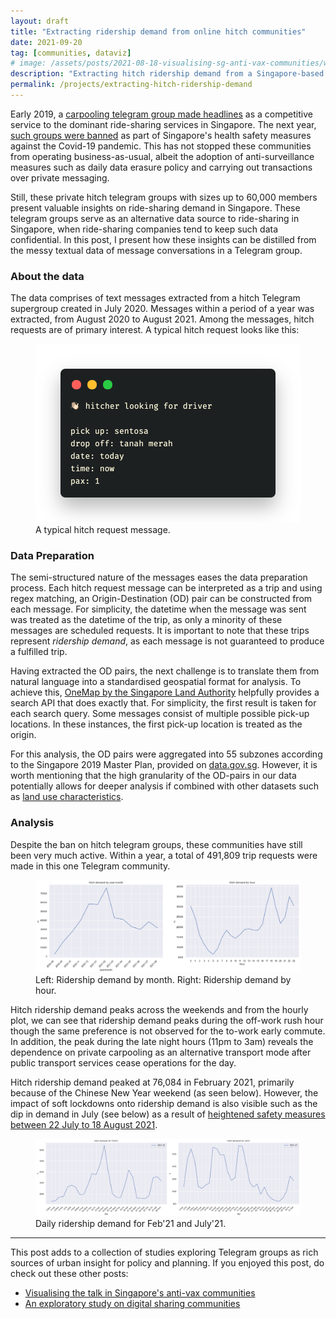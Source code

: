 ```yaml
---
layout: draft
title: "Extracting ridership demand from online hitch communities"
date: 2021-09-20
tag: [communities, dataviz]
# image: /assets/posts/2021-08-18-visualising-sg-anti-vax-communities/word_network_B.png
description: "Extracting hitch ridership demand from a Singapore-based telegram group."
permalink: /projects/extracting-hitch-ridership-demand
---
```


Early 2019, a [carpooling telegram group made headlines](https://www.straitstimes.com/singapore/transport/new-carpooling-service-in-telegram-chat-group-draws-1300-members-in-2-weeks) as a competitive service to the dominant ride-sharing services in Singapore. The next year, [such groups were banned](https://www.tnp.sg/news/singapore/private-carpooling-services-still-demand-despite-ban) as part of Singapore's health safety measures against the Covid-19 pandemic. This has not stopped these communities from operating business-as-usual, albeit the adoption of anti-surveillance measures such as daily data erasure policy and carrying out transactions over private messaging.

Still, these private hitch telegram groups with sizes up to 60,000 members present valuable insights on ride-sharing demand in Singapore. These telegram groups serve as an alternative data source to ride-sharing in Singapore, when ride-sharing companies tend to keep such data confidential. In this post, I present how these insights can be distilled from the messy textual data of message conversations in a Telegram group.

### About the data

The data comprises of text messages extracted from a hitch Telegram supergroup created in July 2020. Messages within a period of a year was extracted, from  August 2020 to August 2021. Among the messages, hitch requests are of primary interest. A typical hitch request looks like this:

<figure>
    <img src="../../assets/posts/2021-09-20-hitch-ridersip-demand/typical-hitch-request.png"/>
    <figcaption>A typical hitch request message.</figcaption>
</figure>

### Data Preparation

The semi-structured nature of the messages eases the data preparation process. Each hitch request message can be interpreted as a trip and using regex matching, an Origin-Destination (OD) pair can be constructed from each message. For simplicity, the datetime when the message was sent was treated as the datetime of the trip, as only a minority of these messages are scheduled requests. It is important to note that these trips represent _ridership demand_, as each message is not guaranteed to produce a fulfilled trip.

Having extracted the OD pairs, the next challenge is to translate them from natural language into a standardised geospatial format for analysis. To achieve this, [OneMap by the Singapore Land Authority](https://www.onemap.gov.sg/home/index.html) helpfully provides a search API that does exactly that. For simplicity, the first result is taken for each search query. Some messages consist of multiple possible pick-up locations. In these instances, the first pick-up location is treated as the origin.

For this analysis, the OD pairs were aggregated into 55 subzones according to the  Singapore 2019 Master Plan, provided on [data.gov.sg](https://data.gov.sg/dataset/master-plan-2019-subzone-boundary-no-sea). However, it is worth mentioning that the high granularity of the OD-pairs in our data potentially allows for deeper analysis if combined with other datasets such as [land use characteristics](https://data.gov.sg/dataset/master-plan-2019-land-use-layer).

### Analysis

Despite the ban on hitch telegram groups, these communities have still been very much active. Within a year, a total of 491,809 trip requests were made in this one Telegram community.

<figure>
    <img src="../../assets/posts/2021-09-20-hitch-ridersip-demand/hitchdemand-yearmonthhour.png"/>
    <figcaption>Left: Ridership demand by month. Right: Ridership demand by hour.</figcaption>
</figure>

Hitch ridership demand peaks across the weekends and from the hourly plot, we can see that ridership demand peaks during the off-work rush hour though the same preference is not observed for the to-work early commute. In addition, the peak during the late night hours (11pm to 3am) reveals the dependence on private carpooling as an alternative transport mode after public transport services cease operations for the day.

Hitch ridership demand peaked at 76,084 in February 2021, primarily because of the Chinese New Year weekend (as seen below). However, the impact of soft lockdowns onto ridership demand is also visible such as the dip in demand in July (see below) as a result of [heightened safety measures between 22 July to 18 August 2021](https://www.gov.sg/article/as-of-20-july-2021-return-to-phase-2-heightened-alert-measures).

<figure>
    <img src="../../assets/posts/2021-09-20-hitch-ridersip-demand/hitchdemand-febjuly21.png"/>
    <figcaption>Daily ridership demand for Feb'21 and July'21.</figcaption>
</figure>

---
This post adds to a collection of studies exploring Telegram groups as rich sources of urban insight for policy and planning. If you enjoyed this post, do check out these other posts:
- [Visualising the talk in Singapore's anti-vax communities](https://vnck.xyz/projects/visualising-singapore-anti-vax-communities)
- [An exploratory study on digital sharing communities](https://vnck.xyz/digital-sharing-communities-study/)

